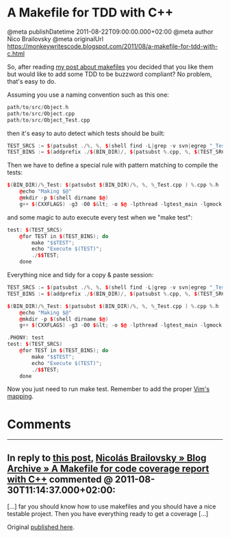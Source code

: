 # A Makefile for TDD with C++

@meta publishDatetime 2011-08-22T09:00:00.000+02:00
@meta author Nico Brailovsky
@meta originalUrl https://monkeywritescode.blogspot.com/2011/08/a-makefile-for-tdd-with-c.html

So, after reading [my post about makefiles](md_blog/2011/0818_Makefiles.md) you decided that you like them but would like to add some TDD to be buzzword compliant? No problem, that's easy to do.

Assuming you use a naming convention such as this one:

```c++
path/to/src/Object.h
path/to/src/Object.cpp
path/to/src/Object_Test.cpp
```

then it's easy to auto detect which tests should be built:

```c++
TEST_SRCS := $(patsubst ./%, %, $(shell find -L|grep -v svn|egrep "_Test.cpp$$" ) )
TEST_BINS := $(addprefix ./$(BIN_DIR)/, $(patsubst %.cpp, %, $(TEST_SRCS)) )
```

Then we have to define a special rule with pattern matching to compile the tests:

```c++
$(BIN_DIR)/%_Test: $(patsubst $(BIN_DIR)/%, %, %_Test.cpp ) %.cpp %.h
	@echo "Making $@"
	@mkdir -p $(shell dirname $@)
	g++ $(CXXFLAGS) -g3 -O0 $&lt; -o $@ -lpthread -lgtest_main -lgmock $(OBJECTS) $(LDFLAGS)
```

and some magic to auto execute every test when we "make test":

```c++
test: $(TEST_SRCS)
	@for TEST in $(TEST_BINS); do
		make "$$TEST";
		echo "Execute $(TEST)";
		./$$TEST;
	done
```

Everything nice and tidy for a copy & paste session:

```c++
TEST_SRCS := $(patsubst ./%, %, $(shell find -L|grep -v svn|egrep "_Test.cpp$$" ) )
TEST_BINS := $(addprefix ./$(BIN_DIR)/, $(patsubst %.cpp, %, $(TEST_SRCS)) )

$(BIN_DIR)/%_Test: $(patsubst $(BIN_DIR)/%, %, %_Test.cpp ) %.cpp %.h
	@echo "Making $@"
	@mkdir -p $(shell dirname $@)
	g++ $(CXXFLAGS) -g3 -O0 $&lt; -o $@ -lpthread -lgtest_main -lgmock $(OBJECTS) $(LDFLAGS)

.PHONY: test
test: $(TEST_SRCS)
	@for TEST in $(TEST_BINS); do
		make "$$TEST";
		echo "Execute $(TEST)";
		./$$TEST;
	done
```

Now you just need to run make test. Remember to add the proper [Vim's mapping](md_blog/2010/0629_Vimtipsmakethingsworkagain.md).


# Comments

---
## In reply to [this post](), [Nicolás Brailovsky » Blog Archive » A Makefile for code coverage report with C++](md_blog/2011/0830_AMakefileforcodecoveragereportwithC.md) commented @ 2011-08-30T11:14:37.000+02:00:

[...] far you should know how to use makefiles and you should have a nice testable project. Then you have everything ready to get a coverage [...]

Original [published here](md_blog/2011/0822_AMakefileforTDDwithC.md).
